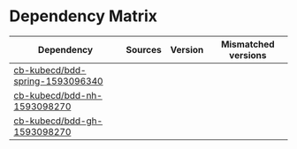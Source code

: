 # Dependency Matrix

Dependency | Sources | Version | Mismatched versions
---------- | ------- | ------- | -------------------
[cb-kubecd/bdd-spring-1593096340](https://github.com/cb-kubecd/bdd-spring-1593096340.git) |  | []() | 
[cb-kubecd/bdd-nh-1593098270](https://github.com/cb-kubecd/bdd-nh-1593098270.git) |  | []() | 
[cb-kubecd/bdd-gh-1593098270](https://github.com/cb-kubecd/bdd-gh-1593098270.git) |  | []() | 
